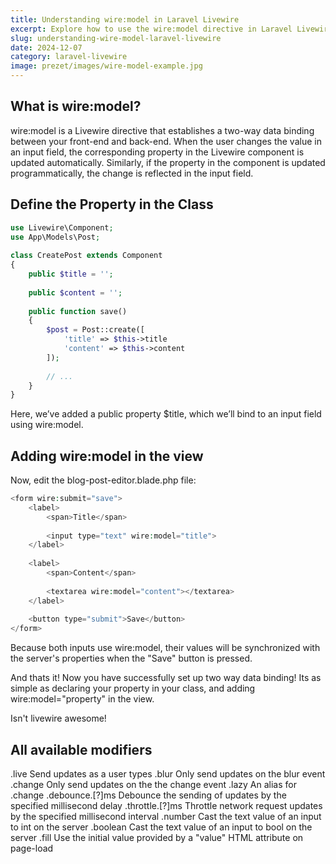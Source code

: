 ```yaml
---
title: Understanding wire:model in Laravel Livewire  
excerpt: Explore how to use the wire:model directive in Laravel Livewire to create dynamic and interactive applications with two-way data binding.  
slug: understanding-wire-model-laravel-livewire  
date: 2024-12-07  
category: laravel-livewire  
image: prezet/images/wire-model-example.jpg  
---
```


## What is wire:model?

wire:model is a Livewire directive that establishes a two-way data binding between your front-end and back-end. When the user changes the value in an input field, the corresponding property in the Livewire component is updated automatically. Similarly, if the property in the component is updated programmatically, the change is reflected in the input field.

## Define the Property in the Class

```php
use Livewire\Component;
use App\Models\Post;
 
class CreatePost extends Component
{
    public $title = '';
 
    public $content = '';
 
    public function save()
    {
        $post = Post::create([
            'title' => $this->title
            'content' => $this->content
        ]);
 
        // ...
    }
}
```

Here, we’ve added a public property $title, which we’ll bind to an input field using wire:model.

## Adding wire:model in the view

Now, edit the blog-post-editor.blade.php file:

```php
<form wire:submit="save">
    <label>
        <span>Title</span>
 
        <input type="text" wire:model="title"> 
    </label>
 
    <label>
        <span>Content</span>
 
        <textarea wire:model="content"></textarea> 
    </label>
 
    <button type="submit">Save</button>
</form>
```
Because both inputs use wire:model, their values will be synchronized with the server's properties when the "Save" button is pressed.

And thats it! Now you have successfully set up two way data binding! Its as simple as declaring your property in your class, and adding wire:model="property" in the view.

Isn't livewire awesome!

## All available modifiers
.live
Send updates as a user types
.blur
Only send updates on the blur event
.change
Only send updates on the the change event
.lazy
An alias for .change
.debounce.[?]ms
Debounce the sending of updates by the specified millisecond delay
.throttle.[?]ms
Throttle network request updates by the specified millisecond interval
.number
Cast the text value of an input to int on the server
.boolean
Cast the text value of an input to bool on the server
.fill
Use the initial value provided by a "value" HTML attribute on page-load